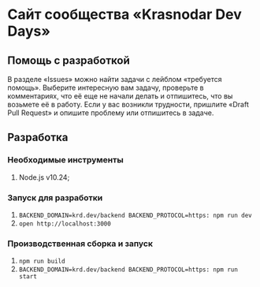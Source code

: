 # Сайт сообщества «Krasnodar Dev Days»

## Помощь с разработкой

В разделе «Issues» можно найти задачи с лейблом «требуется помощь».
Выберите интересную вам задачу, проверьте в комментариях,
что её еще не начали делать и отпишитесь, что вы возьмете её в работу.
Если у вас возникли трудности, пришлите «Draft Pull Request» и опишите проблему
или отпишитесь в задаче.

## Разработка

### Необходимые инструменты

1. Node.js v10.24;

### Запуск для разработки

1. `BACKEND_DOMAIN=krd.dev/backend BACKEND_PROTOCOL=https: npm run dev`
1. `open http://localhost:3000`

### Производственная сборка и запуск

1. `npm run build`
1. `BACKEND_DOMAIN=krd.dev/backend BACKEND_PROTOCOL=https: npm run start`

